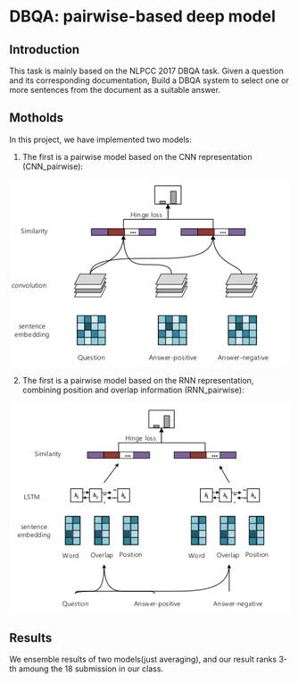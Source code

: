 # DBQA: pairwise-based deep model


## Introduction

This task is mainly based on the NLPCC 2017 DBQA task. Given a question and its corresponding documentation, Build a DBQA system to select one or more sentences from the document as a suitable answer.

## Motholds

In this project, we have implemented two models:

1. The first is a pairwise model based on the CNN representation (CNN_pairwise):

![cnn](./pic/cnn.png)

2. The first is a pairwise model based on the RNN representation, combining position and overlap information (RNN_pairwise):

![rnn](./pic/rnn.png)

## Results


We ensemble results of two models(just averaging), and our result ranks 3-th amoung the 18 submission in our class.
